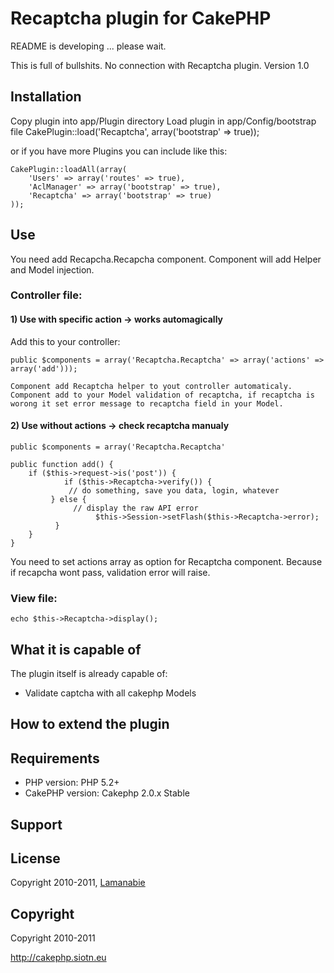 # Recaptcha plugin for CakePHP #
README is developing ... please wait.

This is full of bullshits. No connection with Recaptcha plugin.
Version 1.0 

## Installation ##

Copy plugin into app/Plugin directory
Load plugin in app/Config/bootstrap file
	CakePlugin::load('Recaptcha', array('bootstrap' => true));

or if you have more Plugins you can include like this:
	
	CakePlugin::loadAll(array(
	    'Users' => array('routes' => true),
	    'AclManager' => array('bootstrap' => true),
	    'Recaptcha' => array('bootstrap' => true)
	));

## Use ##
You need add Recapcha.Recapcha component.
Component will add Helper and Model injection.

### Controller file: ###

#### 1) Use with specific action -> works automagically ####
Add this to your controller:

	public $components = array('Recaptcha.Recaptcha' => array('actions' => array('add')));
	
	Component add Recaptcha helper to yout controller automaticaly.
	Component add to your Model validation of recaptcha, if recaptcha is worong it set error message to recaptcha field in your Model.
	
#### 2) Use without actions -> check recaptcha manualy ####

	public $components = array('Recaptcha.Recaptcha'
	
	public function add() {
		if ($this->request->is('post')) {
    			if ($this->Recaptcha->verify()) {
       			 // do something, save you data, login, whatever
   			 } else {
      			  // display the raw API error
     				   $this->Session->setFlash($this->Recaptcha->error);
  			  }
		}
	}
	
You need to set actions array as option for Recaptcha component.
Because if recapcha wont pass, validation error will raise.

### View file: ###

	echo $this->Recaptcha->display();

## What it is capable of ##

The plugin itself is already capable of:

* Validate captcha with all cakephp Models

## How to extend the plugin ##

## Requirements ##

* PHP version: PHP 5.2+
* CakePHP version: Cakephp 2.0.x Stable

## Support ##

## License ##

Copyright 2010-2011, [Lamanabie](http://cakephp.siotn.eu)

## Copyright ###

Copyright 2010-2011<br/>

http://cakephp.siotn.eu
